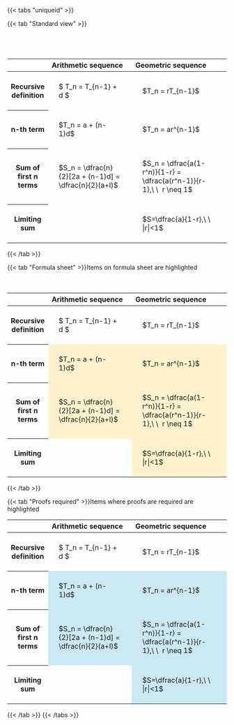 ---
---

{{< tabs "uniqueid" >}}

{{< tab "Standard view" >}}

#  
<br>
<style type="text/css">
#T_9bbe3 th.col_heading {
  text-align: left;
  font-size: 1em;
}
#T_9bbe3 td {
  text-align: left;
  font-size: 1em;
  padding: 1.5em;
}
#T_9bbe3_row0_col0, #T_9bbe3_row0_col1, #T_9bbe3_row1_col0, #T_9bbe3_row1_col1, #T_9bbe3_row2_col0, #T_9bbe3_row2_col1, #T_9bbe3_row3_col0, #T_9bbe3_row3_col1 {
  width: 400px;
  white-space: pre-wrap;
}
</style>
<table id="T_9bbe3">
  <thead>
    <tr>
      <th class="blank level0" >&nbsp;</th>
      <th id="T_9bbe3_level0_col0" class="col_heading level0 col0" >Arithmetic sequence</th>
      <th id="T_9bbe3_level0_col1" class="col_heading level0 col1" >Geometric sequence</th>
    </tr>
  </thead>
  <tbody>
    <tr>
      <th id="T_9bbe3_level0_row0" class="row_heading level0 row0" >Recursive definition</th>
      <td id="T_9bbe3_row0_col0" class="data row0 col0" >$ T_n = T_{n-1} + d $</td>
      <td id="T_9bbe3_row0_col1" class="data row0 col1" >$T_n = rT_{n-1}$</td>
    </tr>
    <tr>
      <th id="T_9bbe3_level0_row1" class="row_heading level0 row1" >n-th term</th>
      <td id="T_9bbe3_row1_col0" class="data row1 col0" >$T_n = a + (n-1)d$</td>
      <td id="T_9bbe3_row1_col1" class="data row1 col1" >$T_n = ar^{n-1}$</td>
    </tr>
    <tr>
      <th id="T_9bbe3_level0_row2" class="row_heading level0 row2" >Sum of first n terms</th>
      <td id="T_9bbe3_row2_col0" class="data row2 col0" >$S_n = \dfrac{n}{2}[2a + (n-1)d] = \dfrac{n}{2}(a+l)$</td>
      <td id="T_9bbe3_row2_col1" class="data row2 col1" >$S_n = \dfrac{a(1-r^n)}{1-r} = \dfrac{a(r^n-1)}{r-1},\ \  r \neq 1$</td>
    </tr>
    <tr>
      <th id="T_9bbe3_level0_row3" class="row_heading level0 row3" >Limiting sum</th>
      <td id="T_9bbe3_row3_col0" class="data row3 col0" ></td>
      <td id="T_9bbe3_row3_col1" class="data row3 col1" >$S=\dfrac{a}{1-r},\ \ |r|<1$</td>
    </tr>
  </tbody>
</table>
{{< /tab >}}

{{< tab "Formula sheet" >}}Items on formula sheet are highlighted
<br><br><br>
<style type="text/css">
#T_817f1 th.col_heading {
  text-align: left;
  font-size: 1em;
}
#T_817f1 td {
  text-align: left;
  font-size: 1em;
  padding: 1.5em;
}
#T_817f1_row0_col0, #T_817f1_row0_col1, #T_817f1_row3_col0 {
  width: 400px;
  white-space: pre-wrap;
}
#T_817f1_row1_col0, #T_817f1_row1_col1, #T_817f1_row2_col0, #T_817f1_row2_col1, #T_817f1_row3_col1 {
  width: 400px;
  background-color: rgba(255,194,10, 0.2);
  white-space: pre-wrap;
}
</style>
<table id="T_817f1">
  <thead>
    <tr>
      <th class="blank level0" >&nbsp;</th>
      <th id="T_817f1_level0_col0" class="col_heading level0 col0" >Arithmetic sequence</th>
      <th id="T_817f1_level0_col1" class="col_heading level0 col1" >Geometric sequence</th>
    </tr>
  </thead>
  <tbody>
    <tr>
      <th id="T_817f1_level0_row0" class="row_heading level0 row0" >Recursive definition</th>
      <td id="T_817f1_row0_col0" class="data row0 col0" >$ T_n = T_{n-1} + d $</td>
      <td id="T_817f1_row0_col1" class="data row0 col1" >$T_n = rT_{n-1}$</td>
    </tr>
    <tr>
      <th id="T_817f1_level0_row1" class="row_heading level0 row1" >n-th term</th>
      <td id="T_817f1_row1_col0" class="data row1 col0" >$T_n = a + (n-1)d$</td>
      <td id="T_817f1_row1_col1" class="data row1 col1" >$T_n = ar^{n-1}$</td>
    </tr>
    <tr>
      <th id="T_817f1_level0_row2" class="row_heading level0 row2" >Sum of first n terms</th>
      <td id="T_817f1_row2_col0" class="data row2 col0" >$S_n = \dfrac{n}{2}[2a + (n-1)d] = \dfrac{n}{2}(a+l)$</td>
      <td id="T_817f1_row2_col1" class="data row2 col1" >$S_n = \dfrac{a(1-r^n)}{1-r} = \dfrac{a(r^n-1)}{r-1},\ \  r \neq 1$</td>
    </tr>
    <tr>
      <th id="T_817f1_level0_row3" class="row_heading level0 row3" >Limiting sum</th>
      <td id="T_817f1_row3_col0" class="data row3 col0" ></td>
      <td id="T_817f1_row3_col1" class="data row3 col1" >$S=\dfrac{a}{1-r},\ \ |r|<1$</td>
    </tr>
  </tbody>
</table>
{{< /tab >}}

{{< tab "Proofs required" >}}Items where proofs are required are highlighted
<br>
<style type="text/css">
#T_6637f th.col_heading {
  text-align: left;
  font-size: 1em;
}
#T_6637f td {
  text-align: left;
  font-size: 1em;
  padding: 1.5em;
}
#T_6637f_row0_col0, #T_6637f_row0_col1, #T_6637f_row3_col0 {
  width: 400px;
  white-space: pre-wrap;
}
#T_6637f_row1_col0, #T_6637f_row1_col1, #T_6637f_row2_col0, #T_6637f_row2_col1, #T_6637f_row3_col1 {
  width: 400px;
  background-color: rgba(0,150,200, 0.2);
  white-space: pre-wrap;
}
</style>
<table id="T_6637f">
  <thead>
    <tr>
      <th class="blank level0" >&nbsp;</th>
      <th id="T_6637f_level0_col0" class="col_heading level0 col0" >Arithmetic sequence</th>
      <th id="T_6637f_level0_col1" class="col_heading level0 col1" >Geometric sequence</th>
    </tr>
  </thead>
  <tbody>
    <tr>
      <th id="T_6637f_level0_row0" class="row_heading level0 row0" >Recursive definition</th>
      <td id="T_6637f_row0_col0" class="data row0 col0" >$ T_n = T_{n-1} + d $</td>
      <td id="T_6637f_row0_col1" class="data row0 col1" >$T_n = rT_{n-1}$</td>
    </tr>
    <tr>
      <th id="T_6637f_level0_row1" class="row_heading level0 row1" >n-th term</th>
      <td id="T_6637f_row1_col0" class="data row1 col0" >$T_n = a + (n-1)d$</td>
      <td id="T_6637f_row1_col1" class="data row1 col1" >$T_n = ar^{n-1}$</td>
    </tr>
    <tr>
      <th id="T_6637f_level0_row2" class="row_heading level0 row2" >Sum of first n terms</th>
      <td id="T_6637f_row2_col0" class="data row2 col0" >$S_n = \dfrac{n}{2}[2a + (n-1)d] = \dfrac{n}{2}(a+l)$</td>
      <td id="T_6637f_row2_col1" class="data row2 col1" >$S_n = \dfrac{a(1-r^n)}{1-r} = \dfrac{a(r^n-1)}{r-1},\ \  r \neq 1$</td>
    </tr>
    <tr>
      <th id="T_6637f_level0_row3" class="row_heading level0 row3" >Limiting sum</th>
      <td id="T_6637f_row3_col0" class="data row3 col0" ></td>
      <td id="T_6637f_row3_col1" class="data row3 col1" >$S=\dfrac{a}{1-r},\ \ |r|<1$</td>
    </tr>
  </tbody>
</table>
{{< /tab >}}
{{< /tabs >}}